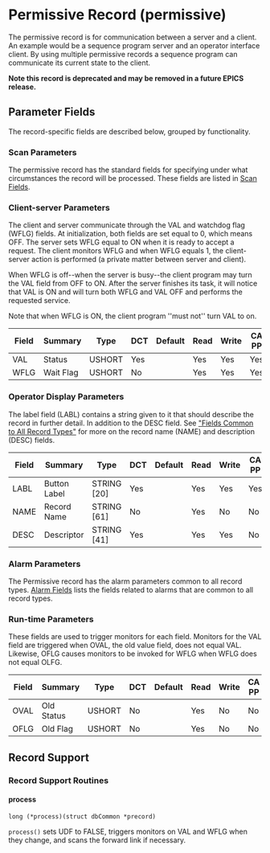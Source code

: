 # Permissive Record (permissive)

The permissive record is for communication between a server and a client. An
example would be a sequence program server and an operator interface client.  By
using multiple permissive records a sequence program can communicate its current
state to the client.

**Note this record is deprecated and may be removed in a future EPICS release.**

## Parameter Fields

The record-specific fields are described below, grouped by functionality.

### Scan Parameters

The permissive record has the standard fields for specifying under what
circumstances the record will be processed. These fields are listed in
[Scan Fields](dbCommonRecord#Scan-Fields).

### Client-server Parameters

The client and server communicate through the VAL and watchdog flag (WFLG)
fields. At initialization, both fields are set equal to 0, which means OFF. The
server sets WFLG equal to ON when it is ready to accept a request. The client
monitors WFLG and when WFLG equals 1, the client-server action is performed (a
private matter between server and client).

When WFLG is off--when the server is busy--the client program may turn the VAL
field from OFF to ON. After the server finishes its task, it will notice that
VAL is ON and will turn both WFLG and VAL OFF and performs the requested
service.

Note that when WFLG is ON, the client program ''must not'' turn VAL to on.

| Field | Summary | Type | DCT | Default |  Read | Write | CA PP |
| ----- | ------- | ---- | --- | ------- | ---- | ---- | ----- |
| VAL | Status | USHORT | Yes |   | Yes | Yes | Yes | 
| WFLG | Wait Flag | USHORT | No |   | Yes | Yes | Yes | 

### Operator Display Parameters

The label field (LABL) contains a string given to it that should describe the
record in further detail. In  addition to the DESC field. See
["Fields Common to All Record Types"](#fields-common-to-all-record-types) for more on the record name (NAME) and
description (DESC) fields.

| Field | Summary | Type | DCT | Default |  Read | Write | CA PP |
| ----- | ------- | ---- | --- | ------- | ---- | ---- | ----- |
| LABL | Button Label | STRING \[20\] | Yes |   | Yes | Yes | Yes | 
| NAME | Record Name | STRING \[61\] | No |   | Yes | No | No | 
| DESC | Descriptor | STRING \[41\] | Yes |   | Yes | Yes | No | 

### Alarm Parameters

The Permissive record has the alarm parameters common to all record types.
[Alarm Fields](dbCommonRecord#Alarm-Fields) lists the fields related to
alarms that are common to all record types.

### Run-time Parameters

These fields are used to trigger monitors for each field. Monitors for the VAL
field are triggered when OVAL, the old value field, does not equal VAL.
Likewise, OFLG causes monitors to be invoked for WFLG when WFLG does not equal
OLFG.

| Field | Summary | Type | DCT | Default |  Read | Write | CA PP |
| ----- | ------- | ---- | --- | ------- | ---- | ---- | ----- |
| OVAL | Old Status | USHORT | No |   | Yes | No | No | 
| OFLG | Old Flag | USHORT | No |   | Yes | No | No | 

## Record Support

### Record Support Routines

#### process

    long (*process)(struct dbCommon *precord)

`process()` sets UDF to FALSE, triggers monitors on VAL and WFLG when
they change, and scans the forward link if necessary.

